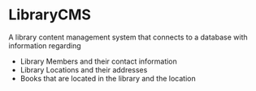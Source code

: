 # LibraryCMS

A library content management system that connects to a database with information regarding
  * Library Members and their contact information
  * Library Locations and their addresses
  * Books that are located in the library and the location
